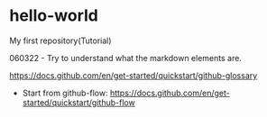 # hello-world
My first repository(Tutorial)

060322 - Try to understand what the markdown elements are.

https://docs.github.com/en/get-started/quickstart/github-glossary
 - Start from github-flow: https://docs.github.com/en/get-started/quickstart/github-flow
